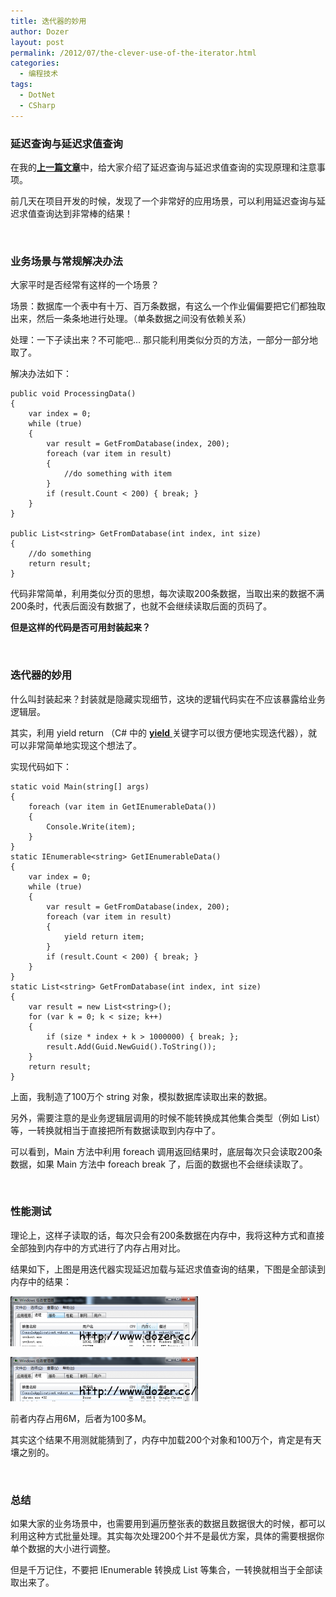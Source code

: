 ```yaml
---
title: 迭代器的妙用
author: Dozer
layout: post
permalink: /2012/07/the-clever-use-of-the-iterator.html
categories:
  - 编程技术
tags:
  - DotNet
  - CSharp
---
```


### 延迟查询与延迟求值查询

在我的<a href="/2012/07/lazy-load-and-lazy-evaluation-queries.html" target="_blank"><strong>上一篇文章</strong></a>中，给大家介绍了延迟查询与延迟求值查询的实现原理和注意事项。

前几天在项目开发的时候，发现了一个非常好的应用场景，可以利用延迟查询与延迟求值查询达到非常棒的结果！

&nbsp;

### 业务场景与常规解决办法

大家平时是否经常有这样的一个场景？

场景：数据库一个表中有十万、百万条数据，有这么一个作业偏偏要把它们都独取出来，然后一条条地进行处理。（单条数据之间没有依赖关系）

处理：一下子读出来？不可能吧… 那只能利用类似分页的方法，一部分一部分地取了。

<!--more-->

解决办法如下：

    public void ProcessingData()
    {
        var index = 0;
        while (true)
        {
            var result = GetFromDatabase(index, 200);
            foreach (var item in result)
            {
                //do something with item
            }
            if (result.Count < 200) { break; }
        }
    }

    public List<string> GetFromDatabase(int index, int size)
    {
        //do something
        return result;
    }

代码非常简单，利用类似分页的思想，每次读取200条数据，当取出来的数据不满200条时，代表后面没有数据了，也就不会继续读取后面的页码了。

**但是这样的代码是否可用封装起来？**

&nbsp;

### 迭代器的妙用

什么叫封装起来？封装就是隐藏实现细节，这块的逻辑代码实在不应该暴露给业务逻辑层。

其实，利用 yield return （C# 中的 <a href="http://msdn.microsoft.com/zh-cn/library/9k7k7cf0.aspx" target="_blank"><strong>yield</strong> </a>关键字可以很方便地实现迭代器），就可以非常简单地实现这个想法了。

实现代码如下：

    static void Main(string[] args)
    {
        foreach (var item in GetIEnumerableData())
        {
            Console.Write(item);
        }
    }
    static IEnumerable<string> GetIEnumerableData()
    {
        var index = 0;
        while (true)
        {
            var result = GetFromDatabase(index, 200);
            foreach (var item in result)
            {
                yield return item;
            }
            if (result.Count < 200) { break; }
        }
    }
    static List<string> GetFromDatabase(int index, int size)
    {
        var result = new List<string>();
        for (var k = 0; k < size; k++)
        {
            if (size * index + k > 1000000) { break; };
            result.Add(Guid.NewGuid().ToString());
        }
        return result;
    }

上面，我制造了100万个 string 对象，模拟数据库读取出来的数据。

另外，需要注意的是业务逻辑层调用的时候不能转换成其他集合类型（例如 List<T>）等，一转换就相当于直接把所有数据读取到内存中了。

可以看到，Main 方法中利用 foreach 调用返回结果时，底层每次只会读取200条数据，如果 Main 方法中 foreach break 了，后面的数据也不会继续读取了。

&nbsp;

### 性能测试

理论上，这样子读取的话，每次只会有200条数据在内存中，我将这种方式和直接全部独到内存中的方式进行了内存占用对比。

结果如下，上图是用迭代器实现延迟加载与延迟求值查询的结果，下图是全部读到内存中的结果：

[<img class="alignnone size-medium wp-image-809" title="memory1" alt="memory1" src="/uploads/2012/07/memory1-300x80.png" width="300" height="80" />][1]

[<img class="alignnone size-medium wp-image-810" title="memory2" alt="memory2" src="/uploads/2012/07/memory2-300x71.png" width="300" height="71" />][2]

前者内存占用6M，后者为100多M。

其实这个结果不用测就能猜到了，内存中加载200个对象和100万个，肯定是有天壤之别的。

&nbsp;

### 总结

如果大家的业务场景中，也需要用到遍历整张表的数据且数据很大的时候，都可以利用这种方式批量处理。其实每次处理200个并不是最优方案，具体的需要根据你单个数据的大小进行调整。

但是千万记住，不要把 IEnumerable<T> 转换成 List<T> 等集合，一转换就相当于全部读取出来了。

&nbsp;

 [1]: /uploads/2012/07/memory1.png
 [2]: /uploads/2012/07/memory2.png
